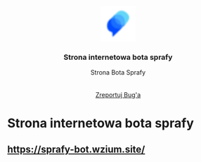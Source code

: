 <br />
<p align="center">
  <a href="sprafy-bot.wzium.site">
    <img src="favicon-32x32.png" alt="Logo" width="80" height="80">
  </a>

  <h3 align="center">Strona internetowa bota sprafy</h3>

  <p align="center">
    Strona Bota Sprafy
    <br />
    <br />
    <br />
  <a href="https://github.com/othneildrew/Best-README-Template/issues">Zreportuj Bug'a</a>

  </p>
</p>

# Strona internetowa bota sprafy
## https://sprafy-bot.wzium.site/
